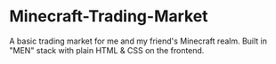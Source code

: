 # Minecraft-Trading-Market
A basic trading market for me and my friend's Minecraft realm. Built in "MEN" stack with plain HTML &amp; CSS on the frontend.
